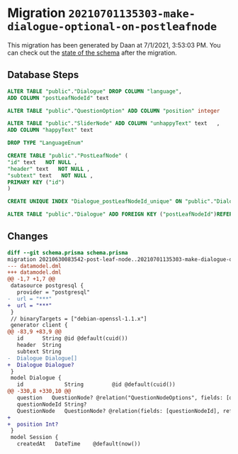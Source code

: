 # Migration `20210701135303-make-dialogue-optional-on-postleafnode`

This migration has been generated by Daan at 7/1/2021, 3:53:03 PM.
You can check out the [state of the schema](./schema.prisma) after the migration.

## Database Steps

```sql
ALTER TABLE "public"."Dialogue" DROP COLUMN "language",
ADD COLUMN "postLeafNodeId" text   

ALTER TABLE "public"."QuestionOption" ADD COLUMN "position" integer   

ALTER TABLE "public"."SliderNode" ADD COLUMN "unhappyText" text   ,
ADD COLUMN "happyText" text   

DROP TYPE "LanguageEnum"

CREATE TABLE "public"."PostLeafNode" (
"id" text   NOT NULL ,
"header" text   NOT NULL ,
"subtext" text   NOT NULL ,
PRIMARY KEY ("id")
)

CREATE UNIQUE INDEX "Dialogue_postLeafNodeId_unique" ON "public"."Dialogue"("postLeafNodeId")

ALTER TABLE "public"."Dialogue" ADD FOREIGN KEY ("postLeafNodeId")REFERENCES "public"."PostLeafNode"("id") ON DELETE SET NULL ON UPDATE CASCADE
```

## Changes

```diff
diff --git schema.prisma schema.prisma
migration 20210630083542-post-leaf-node..20210701135303-make-dialogue-optional-on-postleafnode
--- datamodel.dml
+++ datamodel.dml
@@ -1,7 +1,7 @@
 datasource postgresql {
   provider = "postgresql"
-  url = "***"
+  url = "***"
 }
 // binaryTargets = ["debian-openssl-1.1.x"]
 generator client {
@@ -83,9 +83,9 @@
   id      String @id @default(cuid())
   header  String
   subtext String
-  Dialogue Dialogue[]
+  Dialogue Dialogue?
 }
 model Dialogue {
   id             String         @id @default(cuid())
@@ -330,8 +330,10 @@
   question   QuestionNode? @relation("QuestionNodeOptions", fields: [questionId], references: [id])
   questionNodeId String?
   QuestionNode   QuestionNode? @relation(fields: [questionNodeId], references: [id])
+
+  position Int?
 }
 model Session {
   createdAt   DateTime    @default(now())
```


